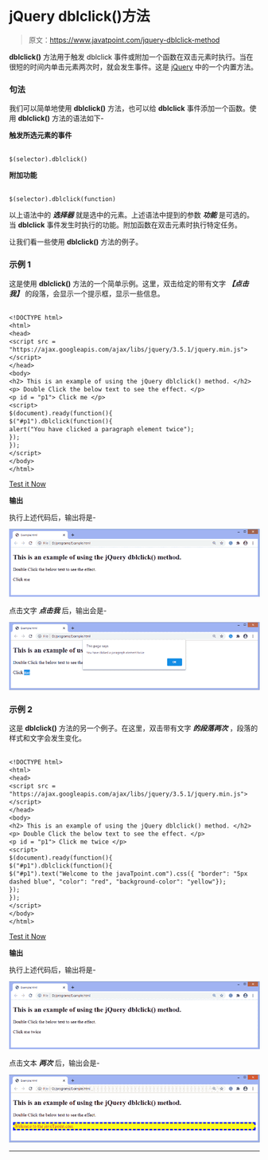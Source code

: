 # jQuery dblclick()方法

> 原文：<https://www.javatpoint.com/jquery-dblclick-method>

**dblclick()** 方法用于触发 dblclick 事件或附加一个函数在双击元素时执行。当在很短的时间内单击元素两次时，就会发生事件。这是 [jQuery](https://www.javatpoint.com/jquery-tutorial) 中的一个内置方法。

### 句法

我们可以简单地使用 **dblclick()** 方法，也可以给 **dblclick** 事件添加一个函数。使用 **dblclick()** 方法的语法如下-

**触发所选元素的事件**

```

$(selector).dblclick()

```

**附加功能**

```

$(selector).dblclick(function)

```

以上语法中的 ***选择器*** 就是选中的元素。上述语法中提到的参数 ***功能*** 是可选的。当 **dblclick** 事件发生时执行的功能。附加函数在双击元素时执行特定任务。

让我们看一些使用 **dblclick()** 方法的例子。

### 示例 1

这是使用 **dblclick()** 方法的一个简单示例。这里，双击给定的带有文字 ***【点击我】*** 的段落，会显示一个提示框，显示一些信息。

```

<!DOCTYPE html>
<html>
<head>
<script src = "https://ajax.googleapis.com/ajax/libs/jquery/3.5.1/jquery.min.js"> </script> 
</head>
<body>
<h2> This is an example of using the jQuery dblclick() method. </h2>
<p> Double Click the below text to see the effect. </p>
<p id = "p1"> Click me </p>
<script>
$(document).ready(function(){
$("#p1").dblclick(function(){
alert("You have clicked a paragraph element twice");
});
});
</script>
</body>
</html>

```

[Test it Now](https://www.javatpoint.com/oprweb/test.jsp?filename=jquery-dblclick-method1)

**输出**

执行上述代码后，输出将是-

![jQuery dblclick() method](img/7835077a62b6e280495b7253a2506917.png)

点击文字 ***点击我*** 后，输出会是-

![jQuery dblclick() method](img/3f47bce25a0ef8636ee83480c0348c8a.png)

### 示例 2

这是 **dblclick()** 方法的另一个例子。在这里，双击带有文字 ***的段落两次*** ，段落的样式和文字会发生变化。

```

<!DOCTYPE html>
<html>
<head>
<script src = "https://ajax.googleapis.com/ajax/libs/jquery/3.5.1/jquery.min.js"> </script> 
</head>
<body>
<h2> This is an example of using the jQuery dblclick() method. </h2>
<p> Double Click the below text to see the effect. </p>
<p id = "p1"> Click me twice </p>
<script>
$(document).ready(function(){
$("#p1").dblclick(function(){
$("#p1").text("Welcome to the javaTpoint.com").css({ "border": "5px dashed blue", "color": "red", "background-color": "yellow"});
});
});
</script>
</body>
</html>

```

[Test it Now](https://www.javatpoint.com/oprweb/test.jsp?filename=jquery-dblclick-method2)

**输出**

执行上述代码后，输出将是-

![jQuery dblclick() method](img/aabc7a7a6d974d86e935a7b64a35f187.png)

点击文本 ***两次*** 后，输出会是-

![jQuery dblclick() method](img/fefacc1b94fe5c77182d287648e987ad.png)

* * *